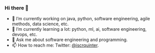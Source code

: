 ### Hi there 👋

- 🔭 I’m currently working on java, python, software engineering, agile methods, data science, etc.
- 🌱 I’m currently learning a lot: python, ml, ai, software engineering, devops, etc.
- 💬 Ask me about software engineering and programming.
- 📫 How to reach me: Twitter: [@iscrquinter](https://twitter.com/iscrquinter).
